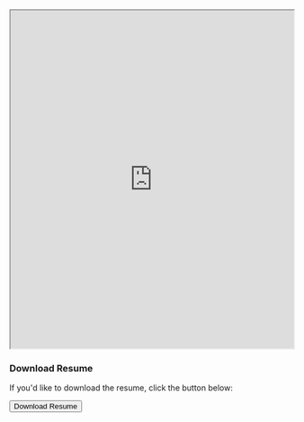 
<iframe src="https://drive.google.com/file/d/1F4dYe7LBMw8XHEX46rwgkeUDbtKdM87k/view?usp=drive_link" width="100%" height="600px" >
   
</iframe>

### Download Resume

If you'd like to download the resume, click the button below:

<a href="https://drive.google.com/file/d/1F4dYe7LBMw8XHEX46rwgkeUDbtKdM87k/view?usp=drive_link" download>
  <button class="download-btn">Download Resume</button>
</a>
